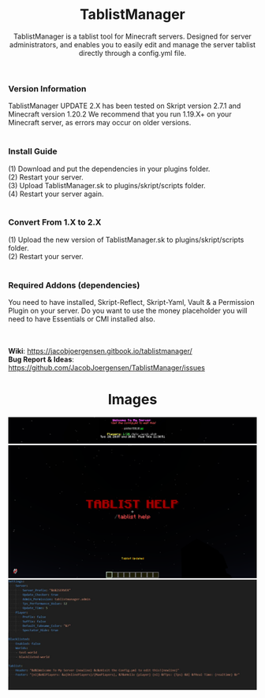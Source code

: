 <h1 align="center">TablistManager</h1>

<p align="center">TablistManager is a tablist tool for Minecraft servers. Designed for server administrators, and enables you to easily edit and manage the server tablist directly through a config.yml file.</p> <br>

<h3>Version Information</h3>
TablistManager UPDATE 2.X has been tested on Skript version 2.7.1 and Minecraft version 1.20.2 We recommend that you run 1.19.X+ on your Minecraft server, as errors may occur on older versions. <br><br>

<h3>Install Guide</h3>
(1) Download and put the dependencies in your plugins folder.<br>
(2) Restart your server. <br>
(3) Upload TablistManager.sk to plugins/skript/scripts folder. <br>
(4) Restart your server again. <br><br>

<h3>Convert From 1.X to 2.X</h3>
(1) Upload the new version of TablistManager.sk to plugins/skript/scripts folder. <br>
(2) Restart your server. <br><br>

<h3>Required Addons (dependencies)</h3>
You need to have installed, Skript-Reflect, Skript-Yaml, Vault & a Permission Plugin on your server.
Do you want to use the money placeholder you will need to have Essentials or CMI installed also. <br><br><br>

**Wiki**: https://jacobjoergensen.gitbook.io/tablistmanager/
<br>**Bug Report & Ideas**: https://github.com/JacobJoergensen/TablistManager/issues

<h1 align="center">Images</h1>

![alt text](https://github.com/JacobJoergensen/TablistManager/blob/main/img/tablistm-showcase2.jpg?raw=true)
![alt text](https://github.com/JacobJoergensen/TablistManager/blob/main/img/tablistm-showcase.png?raw=true)
![alt text](https://github.com/JacobJoergensen/TablistManager/blob/main/img/tablistm-showcase4.jpg?raw=true)
